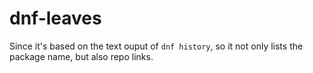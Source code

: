 # dnf-leaves
Since it's based on the text ouput of `dnf history`, so it not only lists the package name, but also repo links.
